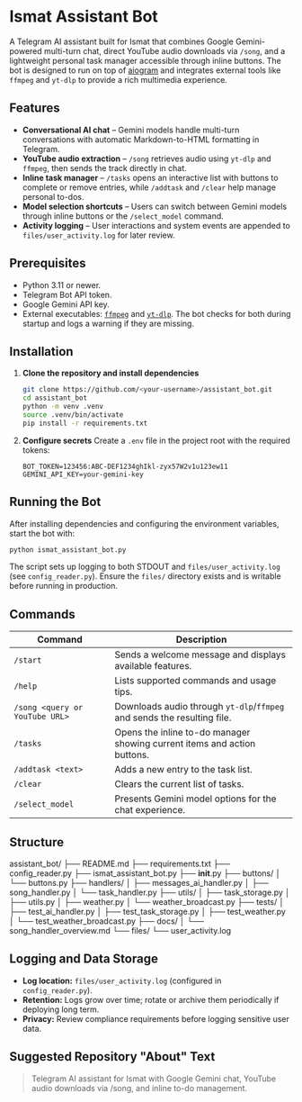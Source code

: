 # Ismat Assistant Bot

A Telegram AI assistant built for Ismat that combines Google Gemini-powered multi-turn chat, direct YouTube audio downloads via `/song`, and a lightweight personal task manager accessible through inline buttons. The bot is designed to run on top of [aiogram](https://docs.aiogram.dev/en/latest/) and integrates external tools like `ffmpeg` and `yt-dlp` to provide a rich multimedia experience.

## Features
- **Conversational AI chat** – Gemini models handle multi-turn conversations with automatic Markdown-to-HTML formatting in Telegram.
- **YouTube audio extraction** – `/song` retrieves audio using `yt-dlp` and `ffmpeg`, then sends the track directly in chat.
- **Inline task manager** – `/tasks` opens an interactive list with buttons to complete or remove entries, while `/addtask` and `/clear` help manage personal to-dos.
- **Model selection shortcuts** – Users can switch between Gemini models through inline buttons or the `/select_model` command.
- **Activity logging** – User interactions and system events are appended to `files/user_activity.log` for later review.

## Prerequisites
- Python 3.11 or newer.
- Telegram Bot API token.
- Google Gemini API key.
- External executables: [`ffmpeg`](https://ffmpeg.org/) and [`yt-dlp`](https://github.com/yt-dlp/yt-dlp). The bot checks for both during startup and logs a warning if they are missing.

## Installation
1. **Clone the repository and install dependencies**
   ```bash
   git clone https://github.com/<your-username>/assistant_bot.git
   cd assistant_bot
   python -m venv .venv
   source .venv/bin/activate
   pip install -r requirements.txt
   ```
2. **Configure secrets**
   Create a `.env` file in the project root with the required tokens:
   ```env
   BOT_TOKEN=123456:ABC-DEF1234ghIkl-zyx57W2v1u123ew11
   GEMINI_API_KEY=your-gemini-key
   ```

## Running the Bot
After installing dependencies and configuring the environment variables, start the bot with:
```bash
python ismat_assistant_bot.py
```

The script sets up logging to both STDOUT and `files/user_activity.log` (see `config_reader.py`). Ensure the `files/` directory exists and is writable before running in production.

## Commands
| Command | Description |
| --- | --- |
| `/start` | Sends a welcome message and displays available features. |
| `/help` | Lists supported commands and usage tips. |
| `/song <query or YouTube URL>` | Downloads audio through `yt-dlp`/`ffmpeg` and sends the resulting file. |
| `/tasks` | Opens the inline to-do manager showing current items and action buttons. |
| `/addtask <text>` | Adds a new entry to the task list. |
| `/clear` | Clears the current list of tasks. |
| `/select_model` | Presents Gemini model options for the chat experience. |

## Structure

assistant_bot/
├── README.md
├── requirements.txt
├── config_reader.py
├── ismat_assistant_bot.py
├── __init__.py
├── buttons/
│   └── buttons.py
├── handlers/
│   ├── messages_ai_handler.py
│   ├── song_handler.py
│   └── task_handler.py
├── utils/
│   ├── task_storage.py
│   ├── utils.py
│   ├── weather.py
│   └── weather_broadcast.py
├── tests/
│   ├── test_ai_handler.py
│   ├── test_task_storage.py
│   ├── test_weather.py
│   └── test_weather_broadcast.py
├── docs/
│   └── song_handler_overview.md
└── files/
    └── user_activity.log

## Logging and Data Storage
- **Log location:** `files/user_activity.log` (configured in `config_reader.py`).
- **Retention:** Logs grow over time; rotate or archive them periodically if deploying long term.
- **Privacy:** Review compliance requirements before logging sensitive user data.

## Suggested Repository "About" Text
> Telegram AI assistant for Ismat with Google Gemini chat, YouTube audio downloads via /song, and inline to-do management.

